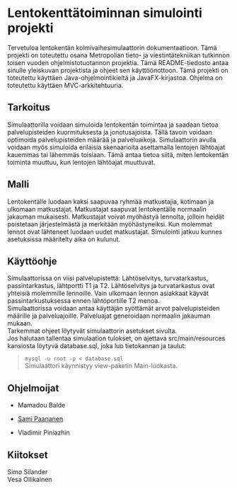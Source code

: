 # Lentokenttätoiminnan simulointi projekti

Tervetuloa lentokentän kolmivaihesimulaattorin dokumentaatioon. Tämä projekti on toteutettu osana Metropolian tieto- ja viestintätekniikan
tutkinnon toisen vuoden ohjelmistotuotannon projektia. Tämä README-tiedosto antaa sinulle yleiskuvan projektista ja ohjeet sen käyttöönottoon.
Tämä projekti on toteutettu käyttäen Java-ohjelmointikieltä ja JavaFX-kirjastoa. Ohjelma on toteutettu käyttäen MVC-arkkitehtuuria.

## Tarkoitus

Simulaattorilla voidaan simuloida lentokentän toimintaa ja saadaan tietoa palvelupisteiden kuormituksesta ja jonotusajoista. Tällä tavoin voidaan
optimoida palvelupisteiden määrää ja palveluaikoja. Simulaattorin avulla voidaan myös simuloida erilaisia skenaarioita asettamalla lentojen lähtöajat
kauemmas tai lähemmäs toisiaan. Tämä antaa tietoa siitä, miten lentokentän toiminta muuttuu, kun lentojen lähtöajat muuttuvat.

## Malli

Lentokentälle luodaan kaksi saapuvaa ryhmää matkustajia, kotimaan ja ulkomaan matkustajat. Matkustajat saapuvat lentokentälle normaalin jakauman mukaisesti.
Matkustajat voivat myöhästyä lennolta, jolloin heidät poistetaan järjestelmästä ja merkitään myöhästyneiksi. Kun molemmat lennot ovat lähteneet luodaan uudet matkustajat.
Simulointi jatkuu kunnes asetuksissa määritelty aika on kulunut.

## Käyttöohje

Simulaattorissa on viisi palvelupistettä: Lähtöselvitys, turvatarkastus, passintarkastus, lähtportti T1 ja T2. Lähtöselvitys ja turvatarkastus ovat yhteisiä molemmille lennoille.
Vain ulkomaan lennon asiakkaat käyvät passintarkustuksessa ennen lähtöportille T2 menoa.  
Simulaattorissa voidaan antaa käyttäjän syöttämät arvot palvelupisteiden määrille ja palveluajoille. Palveluajat generoidaan normaalin jakauman mukaan.  
Tarkemmat ohjeet löytyvät simulaattorin asetukset sivulta.  
Jos halutaan tallentaa simulaation tulokset, on ajettava src/main/resources kansiosta löytyvä database.sql, joka luo tietokannan ja taulut:  
> ` mysql -u root -p < database.sql `  
Simulaattori käynnistyy view-paketin Main-luokasta. 

## Ohjelmoijat
- Mamadou Balde

- [Sami Paananen](
    https://users.metropolia.fi/~samipaan/CV/
)
- Vladimir Piniazhin

## Kiitokset
Simo Silander  
Vesa Ollikainen



